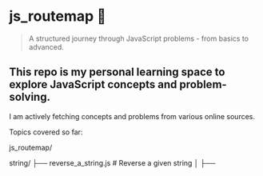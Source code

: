 # js_routemap 🚀

> A structured journey through JavaScript problems - from basics to advanced.

## This repo is my personal learning space to explore JavaScript concepts and problem-solving.

I am actively fetching concepts and problems from various online sources.

Topics covered so far:

js_routemap/

string/
├── reverse_a_string.js # Reverse a given string │
├──
